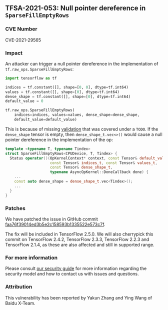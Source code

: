 ## TFSA-2021-053: Null pointer dereference in `SparseFillEmptyRows`

### CVE Number
CVE-2021-29565

### Impact
An attacker can trigger a null pointer dereference in the implementation of
`tf.raw_ops.SparseFillEmptyRows`:

```python
import tensorflow as tf

indices = tf.constant([], shape=[0, 0], dtype=tf.int64)
values = tf.constant([], shape=[0], dtype=tf.int64)
dense_shape = tf.constant([], shape=[0], dtype=tf.int64)
default_value = 0

tf.raw_ops.SparseFillEmptyRows(
    indices=indices, values=values, dense_shape=dense_shape,
    default_value=default_value)
```

This is because of missing
[validation](https://github.com/tensorflow/tensorflow/blob/fdc82089d206e281c628a93771336bf87863d5e8/tensorflow/core/kernels/sparse_fill_empty_rows_op.cc#L230-L231)
that was covered under a `TODO`. If the `dense_shape` tensor is empty, then
`dense_shape_t.vec<>()` would cause a null pointer dereference in the
implementation of the op:

```cc
template <typename T, typename Tindex>
struct SparseFillEmptyRows<CPUDevice, T, Tindex> {
  Status operator()(OpKernelContext* context, const Tensor& default_value_t,
                    const Tensor& indices_t, const Tensor& values_t,
                    const Tensor& dense_shape_t,
                    typename AsyncOpKernel::DoneCallback done) {
    ...
    const auto dense_shape = dense_shape_t.vec<Tindex>();
    ...
  }
}
```

### Patches
We have patched the issue in GitHub commit
[faa76f39014ed3b5e2c158593b1335522e573c7f](https://github.com/tensorflow/tensorflow/commit/faa76f39014ed3b5e2c158593b1335522e573c7f).

The fix will be included in TensorFlow 2.5.0. We will also cherrypick this
commit on TensorFlow 2.4.2, TensorFlow 2.3.3, TensorFlow 2.2.3 and TensorFlow
2.1.4, as these are also affected and still in supported range.

### For more information
Please consult [our security
guide](https://github.com/tensorflow/tensorflow/blob/master/SECURITY.md) for
more information regarding the security model and how to contact us with issues
and questions.

### Attribution
This vulnerability has been reported by Yakun Zhang and Ying Wang of Baidu
X-Team.
